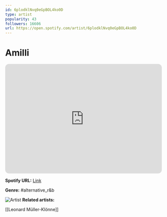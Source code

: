 ```yaml
---
id: 6plodklNvq0eGpBOL4ko0D
type: artist
popularity: 43
followers: 16606
url: https://open.spotify.com/artist/6plodklNvq0eGpBOL4ko0D
---
```

# Amilli

<iframe style="border-radius:12px" src="https://open.spotify.com/embed/artist/6plodklNvq0eGpBOL4ko0D" width="100%" height="352" frameBorder="0" allowfullscreen="" allow="autoplay; clipboard-write; encrypted-media; fullscreen; picture-in-picture" loading="lazy"></iframe>

**Spotify URL:** [Link](https://open.spotify.com/artist/6plodklNvq0eGpBOL4ko0D)

**Genre:**  #alternative_r&b

![Artist](https://i.scdn.co/image/ab6761610000e5eb1b73105fcb0a8ed420486fe9)
**Related artists:**

[[Leonard Müller-Klönne]]

